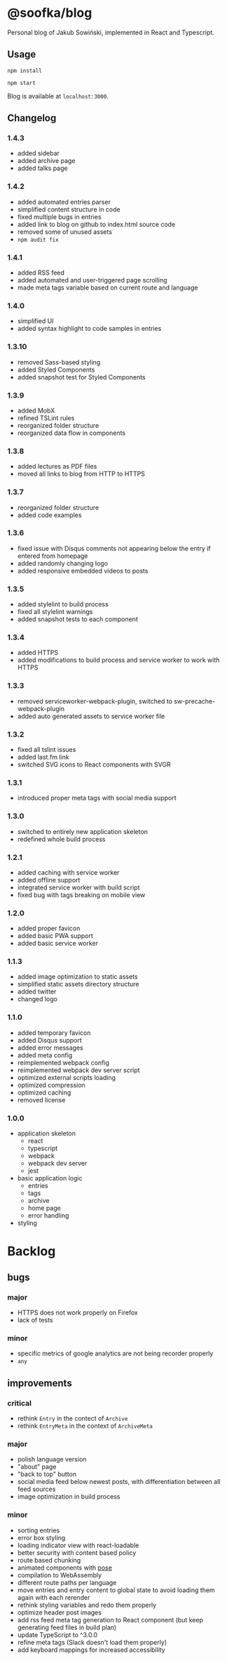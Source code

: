 # @soofka/blog
Personal blog of Jakub Sowiński, implemented in React and Typescript.

## Usage

```
npm install
```
```
npm start
```
Blog is available at `localhost:3000`.

## Changelog
### 1.4.3
- added sidebar
- added archive page
- added talks page

### 1.4.2
- added automated entries parser
- simplified content structure in code
- fixed multiple bugs in entries
- added link to blog on github to index.html source code
- removed some of unused assets
- `npm audit fix`

### 1.4.1
- added RSS feed
- added automated and user-triggered page scrolling
- made meta tags variable based on current route and language

### 1.4.0
- simplified UI
- added syntax highlight to code samples in entries

### 1.3.10
- removed Sass-based styling
- added Styled Components
- added snapshot test for Styled Components

### 1.3.9
- added MobX
- refined TSLint rules
- reorganized folder structure
- reorganized data flow in components

### 1.3.8
- added lectures as PDF files
- moved all links to blog from HTTP to HTTPS

### 1.3.7
- reorganized folder structure
- added code examples

### 1.3.6
- fixed issue with Disqus comments not appearing below the entry if entered from homepage
- added randomly changing logo
- added responsive embedded videos to posts

### 1.3.5
- added stylelint to build process 
- fixed all stylelint warnings
- added snapshot tests to each component

### 1.3.4
- added HTTPS
- added modifications to build process and service worker to work with HTTPS

### 1.3.3
- removed serviceworker-webpack-plugin, switched to sw-precache-webpack-plugin
- added auto generated assets to service worker file 

### 1.3.2
- fixed all tslint issues
- added last.fm link
- switched SVG icons to React components with SVGR

### 1.3.1
- introduced proper meta tags with social media support

### 1.3.0
- switched to entirely new application skeleton
- redefined whole build process

### 1.2.1
- added caching with service worker
- added offline support
- integrated service worker with build script
- fixed bug with tags breaking on mobile view 

### 1.2.0
- added proper favicon
- added basic PWA support
- added basic service worker

### 1.1.3
- added image optimization to static assets
- simplified static assets directory structure
- added twitter
- changed logo

### 1.1.0
- added temporary favicon
- added Disqus support
- added error messages
- added meta config
- reimplemented webpack config
- reimplemented webpack dev server script
- optimized external scripts loading
- optimized compression
- optimized caching
- removed license

### 1.0.0
- application skeleton
    - react
    - typescript
    - webpack
    - webpack dev server
    - jest
- basic application logic
    - entries
    - tags
    - archive
    - home page
    - error handling
- styling

# Backlog
## bugs
### major
- HTTPS does not work properly on Firefox
- lack of tests

### minor
- specific metrics of google analytics are not being recorder properly
- `any`

## improvements
### critical
- rethink `Entry` in the contect of `Archive`
- rethink `EntryMeta` in the context of `ArchiveMeta`

### major
- polish language version
- "about" page
- "back to top" button
- social media feed below newest posts, with differentiation between all feed sources
- image optimization in build process

### minor
- sorting entries
- error box styling
- loading indicator view with react-loadable
- better security with content based policy
- route based chunking
- animated components with [pose](https://popmotion.io/pose/learn/route-transitions-reach-router/)
- compilation to WebAssembly
- different route paths per language
- move entries and entry content to global state to avoid loading them again with each rerender
- rethink styling variables and redo them properly
- optimize header post images
- add rss feed meta tag generation to React component (but keep generating feed files in build plan)
- update TypeScript to ^3.0.0
- refine meta tags (Slack doesn't load them properly)
- add keyboard mappings for increased accessibility
